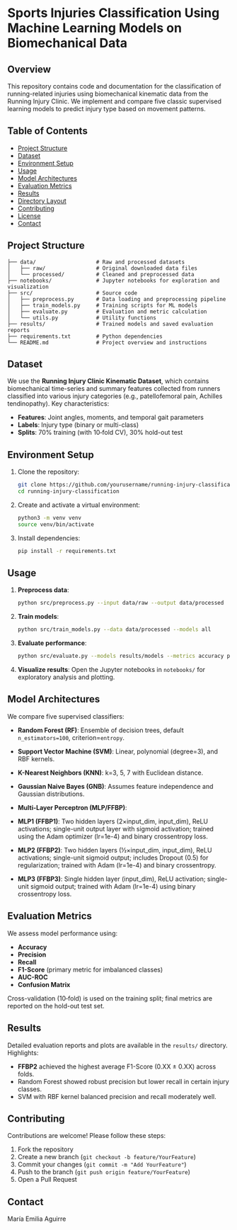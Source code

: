 # Sports Injuries Classification Using Machine Learning Models on Biomechanical Data

## Overview

This repository contains code and documentation for the classification of running-related injuries using biomechanical kinematic data from the Running Injury Clinic. We implement and compare five classic supervised learning models to predict injury type based on movement patterns.

## Table of Contents

* [Project Structure](#project-structure)
* [Dataset](#dataset)
* [Environment Setup](#environment-setup)
* [Usage](#usage)
* [Model Architectures](#model-architectures)
* [Evaluation Metrics](#evaluation-metrics)
* [Results](#results)
* [Directory Layout](#directory-layout)
* [Contributing](#contributing)
* [License](#license)
* [Contact](#contact)

## Project Structure

```
├── data/                   # Raw and processed datasets
│   ├── raw/                # Original downloaded data files
│   └── processed/          # Cleaned and preprocessed data
├── notebooks/              # Jupyter notebooks for exploration and visualization
├── src/                    # Source code
│   ├── preprocess.py       # Data loading and preprocessing pipeline
│   ├── train_models.py     # Training scripts for ML models
│   ├── evaluate.py         # Evaluation and metric calculation
│   └── utils.py            # Utility functions
├── results/                # Trained models and saved evaluation reports
├── requirements.txt        # Python dependencies
└── README.md               # Project overview and instructions
```

## Dataset

We use the **Running Injury Clinic Kinematic Dataset**, which contains biomechanical time-series and summary features collected from runners classified into various injury categories (e.g., patellofemoral pain, Achilles tendinopathy). Key characteristics:

* **Features**: Joint angles, moments, and temporal gait parameters
* **Labels**: Injury type (binary or multi-class)
* **Splits**: 70% training (with 10‑fold CV), 30% hold-out test

## Environment Setup

1. Clone the repository:

   ```bash
   git clone https://github.com/yourusername/running-injury-classification.git
   cd running-injury-classification
   ```
2. Create and activate a virtual environment:

   ```bash
   python3 -m venv venv
   source venv/bin/activate
   ```
3. Install dependencies:

   ```bash
   pip install -r requirements.txt
   ```

## Usage

1. **Preprocess data**:

   ```bash
   python src/preprocess.py --input data/raw --output data/processed
   ```
2. **Train models**:

   ```bash
   python src/train_models.py --data data/processed --models all
   ```
3. **Evaluate performance**:

   ```bash
   python src/evaluate.py --models results/models --metrics accuracy precision recall f1 auc
   ```
4. **Visualize results**:
   Open the Jupyter notebooks in `notebooks/` for exploratory analysis and plotting.

## Model Architectures

We compare five supervised classifiers:

* **Random Forest (RF)**: Ensemble of decision trees, default `n_estimators=100`, criterion=`entropy`.
* **Support Vector Machine (SVM)**: Linear, polynomial (degree=3), and RBF kernels.
* **K-Nearest Neighbors (KNN)**: k=3, 5, 7 with Euclidean distance.
* **Gaussian Naive Bayes (GNB)**: Assumes feature independence and Gaussian distributions.
* **Multi-Layer Perceptron (MLP/FFBP)**:

* **MLP1 (FFBP1)**: Two hidden layers (2×input_dim, input_dim), ReLU activations; single-unit output layer with sigmoid activation; trained using the Adam optimizer (lr=1e-4) and binary crossentropy loss.

* **MLP2 (FFBP2)**: Two hidden layers (½×input_dim, input_dim), ReLU activations; single-unit sigmoid output; includes Dropout (0.5) for regularization; trained with Adam (lr=1e-4) and binary crossentropy.

* **MLP3 (FFBP3)**: Single hidden layer (input_dim), ReLU activation; single-unit sigmoid output; trained with Adam (lr=1e-4) using binary crossentropy loss.

## Evaluation Metrics

We assess model performance using:

* **Accuracy**
* **Precision**
* **Recall**
* **F1-Score** (primary metric for imbalanced classes)
* **AUC-ROC**
* **Confusion Matrix**

Cross-validation (10‑fold) is used on the training split; final metrics are reported on the hold-out test set.

## Results

Detailed evaluation reports and plots are available in the `results/` directory. Highlights:

* **FFBP2** achieved the highest average F1-Score (0.XX ± 0.XX) across folds.
* Random Forest showed robust precision but lower recall in certain injury classes.
* SVM with RBF kernel balanced precision and recall moderately well.

## Contributing

Contributions are welcome! Please follow these steps:

1. Fork the repository
2. Create a new branch (`git checkout -b feature/YourFeature`)
3. Commit your changes (`git commit -m "Add YourFeature"`)
4. Push to the branch (`git push origin feature/YourFeature`)
5. Open a Pull Request


## Contact

María Emilia Aguirre 

